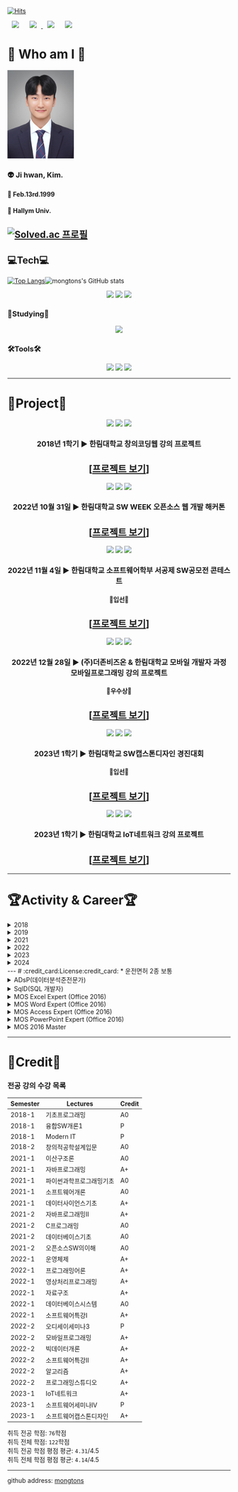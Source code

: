 [![Hits](https://hits.seeyoufarm.com/api/count/incr/badge.svg?url=https%3A%2F%2Fgithub.com%2Fmongtons&count_bg=%237E90C3&title_bg=%23555555&icon=&icon_color=%23E7E7E7&title=Target&edge_flat=false)](https://hits.seeyoufarm.com)

<div>
  <a herf="https://github.com/mongtons">
    <img src="https://img.shields.io/badge/-github-%23181717?style=plastic&logo=Github&logoColor=white&link=https://github.com/mongtons"
         style="height : auto; margin-left : 10px; margin-right : 10px;"/>
  </a>
  <a href="https://www.instagram.com/kji._.hwan">
      <img src="https://img.shields.io/badge/-instagram-%23E4405F?style=plastic&logo=Instagram&logoColor=white&link=https://www.instagram.com/kji._.hwan"
          style="height : auto; margin-left : 10px; margin-right : 10px;"/>
  </a>
  <a herf="mailto:mongtons990213@gamil.com">
    <img src="https://img.shields.io/badge/-Gmail-%23EA4335?style=plastic&logo=Gmail&logoColor=white&link=mailto:mongtons990213@gmail.com"
         style="height : auto; margin-left : 10px; margin-right : 10px;"/>
  </a>
  <a herf="mailto:smilekim99@naver.com">
    <img src="https://img.shields.io/badge/-NAVER-%2303C75A?style=plastic&logo=Naver&logoColor=white&link=mailto:smilekim99@naver.com"
         style="height : auto; margin-left : 10px; margin-right : 10px;"/>
  </a>
 </div>    

# :eyes: Who am I :eyes:
<img src="/etc/취업사진.jpg" width="150" height="199">



### 👽 Ji hwan, Kim.   
#### :birthday: Feb.13rd.1999
#### 🏫 Hallym Univ.
[![Solved.ac 프로필](http://mazassumnida.wtf/api/v2/generate_badge?boj=mongtons)](https://solved.ac/mongtons/)
---
## :computer:Tech:computer:
[![Top Langs](https://github-readme-stats.vercel.app/api/top-langs/?username=mongtons&langs_count=8&layout=compact&theme=dark)](https://github.com/anuraghazra/github-readme-stats)![mongtons's GitHub stats](https://github-readme-stats.vercel.app/api?username=mongtons&show_icons=true&theme=radical)   

<div align="center">
  <img src="https://img.shields.io/badge/Java-5382A1?style=for-the-badge&logo=Java&logoColor=FFFFFF" style="height : 40px;"/>
  <img src="https://img.shields.io/badge/MySQL-4479A1?style=for-the-badge&logo=MySQL&logoColor=FFFFFF" style="height : 40px;"/>
  <img src="https://img.shields.io/badge/Kotlin-7F52FF?style=for-the-badge&logo=Kotlin&logoColor=FFFFFF" style="height : 40px;"/>
<!--   <img src="https://img.shields.io/badge/Python-3776AB?style=for-the-badge&logo=Python&logoColor=FFFFFF" style="height : 40px;"/> -->
</div>

### 📖Studying📖
<div align="center">
<!--   <img src="https://img.shields.io/badge/Spring-6DB33F?style=for-the-badge&logo=Spring&logoColor=FFFFFF" style="height : 40px;"/> -->
  <img src="https://img.shields.io/badge/Spring Boot-6DB33F?style=for-the-badge&logo=Spring boot&logoColor=FFFFFF" style="height : 40px;"/>
</div>

### 🛠Tools🛠
<div align="center">
  <img src="https://img.shields.io/badge/Eclipse IDE-2C2255?style=for-the-badge&logo=Eclipse IDE&logoColor=FFFFFF" style="height : 40px;"/>
  <img src="https://img.shields.io/badge/IntelliJ IDEA-000000?style=for-the-badge&logo=IntelliJ IDEA&logoColor=FFFFFF" style="height : 40px;"/>
  <img src="https://img.shields.io/badge/Android Studio-3DDC84?style=for-the-badge&logo=Android Studio&logoColor=FFFFFF" style="height : 40px;"/>
<!--   <img src="https://img.shields.io/badge/Anaconda-44A833?style=for-the-badge&logo=Anaconda&logoColor=FFFFFF" style="height : 40px;"/>
  <img src="https://img.shields.io/badge/Jupyter-F37626?style=for-the-badge&logo=Jupyter&logoColor=FFFFFF" style="height : 40px;"/>
  <img src="https://img.shields.io/badge/Visual Studio Code-007ACC?style=for-the-badge&logo=Visual Studio Code&logoColor=FFFFFF" style="height : 40px;"/> -->
</div>

---
# 📄Project📄
<div align="center">
  <img src="https://img.shields.io/badge/javascript-F7DF1E?style=for-the-badge&logo=javascript&logoColor=FFFFFF" style="height : 40px;"/>
  <img src="https://img.shields.io/badge/css3-1572B6?style=for-the-badge&logo=css3&logoColor=FFFFFF" style="height : 40px;"/>
  <img src="https://img.shields.io/badge/html5-E34F26?style=for-the-badge&logo=html5&logoColor=FFFFFF" style="height : 40px;"/>
  
  ### 2018년 1학기 ▶ 한림대학교 창의코딩웹 강의 프로젝트   
  ## \[[프로젝트 보기](https://github.com/mongtons/CreativeCoding-Web_project)\]

  <img src="https://img.shields.io/badge/MySQL-4479A1?style=for-the-badge&logo=MySQL&logoColor=FFFFFF" style="height : 40px;"/>
  <img src="https://img.shields.io/badge/Spring Boot-6DB33F?style=for-the-badge&logo=Spring boot&logoColor=FFFFFF" style="height : 40px;"/>
  <img src="https://img.shields.io/badge/javascript-F7DF1E?style=for-the-badge&logo=javascript&logoColor=FFFFFF" style="height : 40px;"/>
  
  ### 2022년 10월 31일 ▶ 한림대학교 SW WEEK 오픈소스 웹 개발 해커톤   
  ## \[[프로젝트 보기](https://github.com/mongtons/Finding_Restaurant_in_Traditional_Market)\]

  <img src="https://img.shields.io/badge/css3-1572B6?style=for-the-badge&logo=css3&logoColor=FFFFFF" style="height : 40px;"/>
  <img src="https://img.shields.io/badge/MySQL-4479A1?style=for-the-badge&logo=MySQL&logoColor=FFFFFF" style="height : 40px;"/>
  <img src="https://img.shields.io/badge/Spring Boot-6DB33F?style=for-the-badge&logo=Spring boot&logoColor=FFFFFF" style="height : 40px;"/>
  
  ### 2022년 11월 4일 ▶ 한림대학교 소프트웨어학부 서공제 SW공모전 콘테스트   
  #### 🏅입선🏅   
  ## \[[프로젝트 보기](https://github.com/mongtons/Tableing)\]   



  <img src="https://img.shields.io/badge/kotlin-7F52FF?style=for-the-badge&logo=kotlin&logoColor=FFFFFF" style="height : 40px;"/>
  <img src="https://img.shields.io/badge/android studio-3DDC84?style=for-the-badge&logo=androidstudio&logoColor=FFFFFF" style="height : 40px;"/>
  <img src="https://img.shields.io/badge/sqlite-003B57?style=for-the-badge&logo=sqlite&logoColor=FFFFFF" style="height : 40px;"/>
  
  ### 2022년 12월 28일 ▶ (주)더존비즈온 & 한림대학교 모바일 개발자 과정 모바일프로그래밍 강의 프로젝트    
  #### 🥈우수상🥈   
  ## \[[프로젝트 보기](https://github.com/mongtons/Smart_Portfolio)\]

  <img src="https://img.shields.io/badge/kotlin-7F52FF?style=for-the-badge&logo=kotlin&logoColor=FFFFFF" style="height : 40px;"/>
  <img src="https://img.shields.io/badge/firebase-FFCA28?style=for-the-badge&logo=firebase&logoColor=FFFFFF" style="height : 40px;"/>
  <img src="https://img.shields.io/badge/android studio-3DDC84?style=for-the-badge&logo=androidstudio&logoColor=FFFFFF" style="height : 40px;"/>
  
  ### 2023년 1학기 ▶ 한림대학교 SW캡스톤디자인 경진대회   
  #### 🏅입선🏅   
  ## \[[프로젝트 보기](https://github.com/mongtons/CapstoneDesign_FindCertificationApplication)\]

  <img src="https://img.shields.io/badge/mosquitto-3C5280?style=for-the-badge&logo=eclipsemosquitto&logoColor=FFFFFF" style="height : 40px;"/>
  <img src="https://img.shields.io/badge/node.js-339933?style=for-the-badge&logo=nodedotjs&logoColor=FFFFFF" style="height : 40px;"/>
  <img src="https://img.shields.io/badge/Java-5382A1?style=for-the-badge&logo=Java&logoColor=FFFFFF" style="height : 40px;"/>
  
  ### 2023년 1학기 ▶ 한림대학교 IoT네트워크 강의 프로젝트   
  ## \[[프로젝트 보기](https://github.com/mongtons/Airport_Parkinglot_Monitoring)\]
</div>

---
# :trophy:Activity & Career:trophy:
<details markdown="1">
  <summary markdown="1">2018</summary>
  <div markdown="1">
  
  * `입학` 02.28. ▶ 한림대학교 공과대학 IT계열학부 입학
  * `학생회` ▶ 제 11대 전자공학과 학생회 "Mate" 활동
  > 복지부원 활동
  * `동아리` ▶ 한림대학교 공과대학 전자공학과 축구동아리 "Defy" 활동
  > 2018 - 공식경기 1경기 교체출전   
  > 2022 - 공식경기 3경기 선발출전 (조별예선 무패 & 메이저 토너먼트 14강 진출)
  * `동아리` ▶ 한림대학교 공과대학 전자공학과 학술동아리 "Multiplex" 활동   
  </div>
</details>   
<details markdown="1">
  <summary markdown="1">2019</summary>
  <div markdown="1">
  
  * `군복무` 01.15.~2020.08.21 ▶ 제 25보병사단 육군 병장 만기전역 
  </div>
</details>   
<details markdown="1">
  <summary markdown="1">2021</summary>
  <div markdown="1">
  
  * `복학` 03.02. ▶ 한림대학교 소프트웨어융합대학 스마트IoT전공 복학
> 스마트IoT전공의 前身(전신) 전자공학과
* `학생회` ▶ 제 3대 빅데이터전공 학생회 "Plus" 활동
> 대외국장 활동
* `상벌이력` 1학기 ▶ 한림대학교 스마트IoT전공 학기우등
* `대외활동` 06.23.~07.22. ▶ codeit 대학생 코딩 캠프 7기 수료
> 1. 프로그래밍 기초 in Python 수료   
> 2. 개발자를 위한 SQL 데이터베이스 수료   
* `전과` 08.30. ▶ 한림대학교 소프트웨어융합대학 빅데이터전공 전과
> 빅데이터전공의 前身(전신) 컴퓨터공학과
* `장학금` 2학기 ▶ SW 인재장학금Ⅰ
* `교내공모전 [SW WEEK]` 10.31. ▶ Github 이력서 콘테스트 해커톤 참가
* `상벌이력` 2학기 ▶ 한림대학교 빅데이터전공 학기우등    
  </div>
</details>   
<details markdown="1">
  <summary markdown="1">2022</summary>
  <div markdown="1">
  
  * `장학금` 1학기 ▶ SW 인재장학금Ⅰ
* `학생회` ▶ 제 4대 빅데이터전공 학생회 "RaOn" 활동
> 부학회장 활동
* `교내공모전` 04.29. ▶ Github 이력서 콘테스트 해커톤 참가
* `상벌이력` 1학기 ▶ 한림대학교 빅데이터전공 학기우등 
* `동아리` 06.20.~08.12. ▶ 한림대학교 소프트웨어융합대학 학술동아리 "Multiplex" 여름방학 SW멘토링
> 멘토 활동   
> 자바프로그래밍 멘토링
* `장학금` 1학기 ▶ SW 멘토링장학금
* `장학금` 2학기 ▶ SW 인재장학금Ⅰ
* `TOPCIT` 10.29. ▶ 2022년 제 18회 TOPCIT 응시
> 수준 3 (415점/1000점)
* `교내공모전 [SW WEEK]` 10.30. ▶ Github 이력서 콘테스트 해커톤 참여
* `교내공모전 [SW WEEK]` 10.31. ▶ 오픈소스 웹개발 해커톤 참여
> \[[프로젝트 보기](https://github.com/mongtons/Finding_Restaurant_in_Traditional_Market)\]
* `교내공모전` 11.04. ▶ 정보과학대학 소프트웨어학부 서공제 "공대인의 날" SW공모전 콘테스트 본선 진출
> \[[프로젝트 보기](https://github.com/mongtons/Tableing)\]
* `상벌이력` 2학기 ▶ 한림대학교 빅데이터전공 학기우등 
* `(주)더존비즈온 & 한림대 모바일 개발자 과정 프로젝트 발표회` 12.28. ▶ 우수상 수상 
> \[[프로젝트 보기](https://github.com/mongtons/Smart_Portfolio)\]
* `장학금` 2학기 ▶ SW 추천 장학금
* `장학금` 2학기 ▶ 한림추천장학금(학과장추천)   
  </div>
</details>   
<details markdown="1">
  <summary markdown="1">2023</summary>
  <div markdown="1">
  
  * `장학금` 1학기 ▶ SW 인재장학금Ⅰ
* `교내활동 [SW빌리지]` 1학기 ▶ 한림모여코딩 프로그램 우수활동 팀 선정
* `SW캡스톤디자인 경진대회` 1학기 ▶ 한림대학교 2023학년도 1학기 SW캡스톤디자인 경진대회 입선
> \[[프로젝트 보기](https://github.com/mongtons/CapstoneDesign_FindCertificationApplication)\]
* `SW중심대학` 06.28. ▶ 강원SW중심대학 SW페스티벌 SW프로젝트 성과발표회 참가
* `상벌이력` 1학기 ▶ 한림대학교 빅데이터전공 학기우등
* `해외연수` 07.24.~08.04. ▶ 한림대학교 하계 해외 IT 연수
> University of York, United Kingdom
* `상벌이력` 1학기 ▶ 한림대학교 빅데이터전공 학기우등
* `장학금` 2학기 ▶ SW 인재장학금Ⅰ
* `현장실습/인턴` 09.01.~12.31. ▶ 2023년 2학기 표준현장실습학기제
> 바디텍메드(주)
* `교내공모전 [SW WEEK]` 11.02. ▶ Github 이력서 콘테스트 해커톤 동상 수상
* `장학금` 2학기 ▶ SW 인턴십장학금
  </div>
</details>   
<details markdown="1">
  <summary markdown="1">2024</summary>
  <div markdown="1">
    
  * `현장실습/인턴` 01.02.~02.29. ▶ 2024년 겨울학기 현장실습제
> 바디텍메드(주)
  </div>
</details>
<!--## 2018
* `입학` 02.28. ▶ 한림대학교 공과대학 IT계열학부 입학
* `학생회` ▶ 제 11대 전자공학과 학생회 "Mate" 활동
> 복지부원 활동
* `동아리` ▶ 한림대학교 공과대학 전자공학과 축구동아리 "Defy" 활동
> 2018 - 공식경기 1경기 교체출전   
> 2022 - 공식경기 3경기 선발출전 (조별예선 무패 & 메이저 토너먼트 14강 진출)
* `동아리` ▶ 한림대학교 공과대학 전자공학과 학술동아리 "Multiplex" 활동   
## 2019
* `군복무` 01.15.~2020.08.21 ▶ 제 25보병사단 육군 병장 만기전역   
## 2021
* `복학` 03.02. ▶ 한림대학교 소프트웨어융합대학 스마트IoT전공 복학
> 스마트IoT전공의 前身(전신) 전자공학과
* `학생회` ▶ 제 3대 빅데이터전공 학생회 "Plus" 활동
> 대외국장 활동
* `상벌이력` 1학기 ▶ 한림대학교 스마트IoT전공 학기우등
* `대외활동` 06.23.~07.22. ▶ codeit 대학생 코딩 캠프 7기 수료
> 1. 프로그래밍 기초 in Python 수료   
> 2. 개발자를 위한 SQL 데이터베이스 수료   
* `전과` 08.30. ▶ 한림대학교 소프트웨어융합대학 빅데이터전공 전과
> 빅데이터전공의 前身(전신) 컴퓨터공학과
* `장학금` 2학기 ▶ SW 인재장학금Ⅰ
* `교내공모전 [SW WEEK]` 10.31. ▶ Github 이력서 콘테스트 해커톤 참가
* `상벌이력` 2학기 ▶ 한림대학교 빅데이터전공 학기우등   
## 2022
* `장학금` 1학기 ▶ SW 인재장학금Ⅰ
* `학생회` ▶ 제 4대 빅데이터전공 학생회 "RaOn" 활동
> 부학회장 활동
* `교내공모전` 04.29. ▶ Github 이력서 콘테스트 해커톤 참가
* `상벌이력` 1학기 ▶ 한림대학교 빅데이터전공 학기우등 
* `동아리` 06.20.~08.12. ▶ 한림대학교 소프트웨어융합대학 학술동아리 "Multiplex" 여름방학 SW멘토링
> 멘토 활동   
> 자바프로그래밍 멘토링
* `장학금` 1학기 ▶ SW 멘토링장학금
* `장학금` 2학기 ▶ SW 인재장학금Ⅰ
* `TOPCIT` 10.29. ▶ 2022년 제 18회 TOPCIT 응시
> 수준 3 (415점/1000점)
* `교내공모전 [SW WEEK]` 10.30. ▶ Github 이력서 콘테스트 해커톤 참여
* `교내공모전 [SW WEEK]` 10.31. ▶ 오픈소스 웹개발 해커톤 참여
> \[[프로젝트 보기](https://github.com/mongtons/Finding_Restaurant_in_Traditional_Market)\]
* `교내공모전` 11.04. ▶ 정보과학대학 소프트웨어학부 서공제 "공대인의 날" SW공모전 콘테스트 본선 진출
> \[[프로젝트 보기](https://github.com/mongtons/Tableing)\]
* `상벌이력` 2학기 ▶ 한림대학교 빅데이터전공 학기우등 
* `(주)더존비즈온 & 한림대 모바일 개발자 과정 프로젝트 발표회` 12.28. ▶ 우수상 수상 
> \[[프로젝트 보기](https://github.com/mongtons/Smart_Portfolio)\]
* `장학금` 2학기 ▶ SW 추천 장학금
* `장학금` 2학기 ▶ 한림추천장학금(학과장추천)   
## 2023
* `장학금` 1학기 ▶ SW 인재장학금Ⅰ
* `교내활동 [SW빌리지]` 1학기 ▶ 한림모여코딩 프로그램 우수활동 팀 선정
* `SW캡스톤디자인 경진대회` 1학기 ▶ 한림대학교 2023학년도 1학기 SW캡스톤디자인 경진대회 입선
> \[[프로젝트 보기](https://github.com/mongtons/CapstoneDesign_FindCertificationApplication)\]
* `SW중심대학` 06.28. ▶ 강원SW중심대학 SW페스티벌 SW프로젝트 성과발표회 참가
* `상벌이력` 1학기 ▶ 한림대학교 빅데이터전공 학기우등
* `해외연수` 07.24.~08.04. ▶ 한림대학교 하계 해외 IT 연수
> University of York, United Kingdom-->
---
# :credit_card:License:credit_card:
* 운전면허 2종 보통
<details markdown="1">
  <summary>ADsP(데이터분석준전문가)</summary>
  
  ![adsp](etc/adsp.png)
</details>
<details markdown="1">
  <summary>SqlD(SQL 개발자)</summary>
  
  ![sqld](etc/sqld.png)
</details>
<details markdown="1">
  <summary>MOS Excel Expert (Office 2016)</summary>
  
  ![excel](etc/excel.png)
</details>
<details markdown="1">
  <summary>MOS Word Expert (Office 2016)</summary>
  
  ![word](etc/word.png)
</details>
<details markdown="1">
  <summary>MOS Access Expert (Office 2016)</summary>
  
  ![access](etc/access.png)
</details>
<details markdown="1">
  <summary>MOS PowerPoint Expert (Office 2016)</summary>
  
  ![powerpoint](etc/powerpoint.png)
</details>
<details markdown="1">
  <summary>MOS 2016 Master</summary>
  
  ![master](etc/master.png)
</details>


---
# 🥇Credit🥇
### 전공 강의 수강 목록
|Semester|Lectures|Credit|
|---|---|---|
|2018-1|기초프로그래밍|A0|
|2018-1|융합SW개론1|P|
|2018-1|Modern IT|P|
|2018-2|창의적공학설계입문|A0|
|2021-1|이산구조론|A0|
|2021-1|자바프로그래밍|A+|
|2021-1|파이썬과학프로그래밍기초|A0|
|2021-1|소프트웨어개론|A0|
|2021-1|데이터사이언스기초|A+|
|2021-2|자바프로그래밍Ⅱ|A+|
|2021-2|C프로그래밍|A0|
|2021-2|데이터베이스기초|A0|
|2021-2|오픈소스SW의이해|A0|
|2022-1|운영체제|A+|
|2022-1|프로그래밍어론|A+|
|2022-1|영상처리프로그래밍|A+|
|2022-1|자료구조|A+|
|2022-1|데이터베이스시스템|A0|
|2022-1|소프트웨어특강Ⅰ|A+|
|2022-2|오디세이세미나3|P|
|2022-2|모바일프로그래밍|A+|
|2022-2|빅데이터개론|A+|
|2022-2|소프트웨어특강Ⅱ|A+|
|2022-2|알고리즘|A+|
|2022-2|프로그래밍스튜디오|A+|
|2023-1|IoT네트워크|A+|
|2023-1|소프트웨어세미나Ⅳ|P|
|2023-1|소프트웨어캡스톤디자인|A+|

취득 전공 학점: `76`학점   
취득 전체 학점: `122`학점   
취득 전공 학점 평점 평균: `4.31`/4.5   
취득 전체 학점 평점 평균: `4.14`/4.5

---
github address: [mongtons][github]

[github]:http://github.com/mongtons
